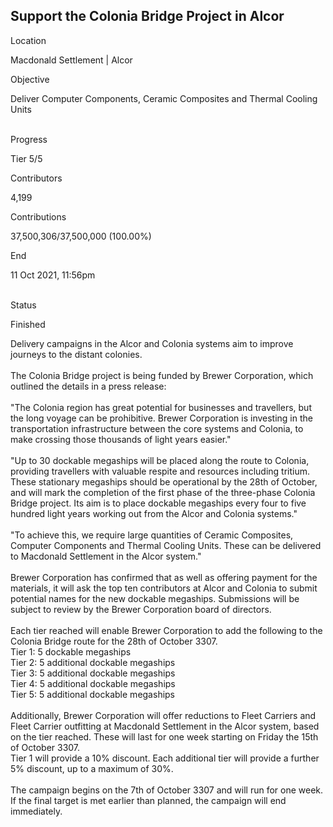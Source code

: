 ## Support the Colonia Bridge Project in Alcor

Location

Macdonald Settlement \| Alcor

Objective

Deliver Computer Components, Ceramic Composites and Thermal Cooling
Units

\
Progress

Tier 5/5

Contributors

4,199

Contributions

37,500,306/37,500,000 (100.00%)

End

11 Oct 2021, 11:56pm

\
Status

Finished

Delivery campaigns in the Alcor and Colonia systems aim to improve
journeys to the distant colonies.\
\
The Colonia Bridge project is being funded by Brewer Corporation, which
outlined the details in a press release:\
\
\"The Colonia region has great potential for businesses and travellers,
but the long voyage can be prohibitive. Brewer Corporation is investing
in the transportation infrastructure between the core systems and
Colonia, to make crossing those thousands of light years easier.\"\
\
\"Up to 30 dockable megaships will be placed along the route to Colonia,
providing travellers with valuable respite and resources including
tritium. These stationary megaships should be operational by the 28th of
October, and will mark the completion of the first phase of the
three-phase Colonia Bridge project. Its aim is to place dockable
megaships every four to five hundred light years working out from the
Alcor and Colonia systems.\"\
\
\"To achieve this, we require large quantities of Ceramic Composites,
Computer Components and Thermal Cooling Units. These can be delivered to
Macdonald Settlement in the Alcor system.\"\
\
Brewer Corporation has confirmed that as well as offering payment for
the materials, it will ask the top ten contributors at Alcor and Colonia
to submit potential names for the new dockable megaships. Submissions
will be subject to review by the Brewer Corporation board of directors.\
\
Each tier reached will enable Brewer Corporation to add the following to
the Colonia Bridge route for the 28th of October 3307.\
Tier 1: 5 dockable megaships\
Tier 2: 5 additional dockable megaships\
Tier 3: 5 additional dockable megaships\
Tier 4: 5 additional dockable megaships\
Tier 5: 5 additional dockable megaships\
\
Additionally, Brewer Corporation will offer reductions to Fleet Carriers
and Fleet Carrier outfitting at Macdonald Settlement in the Alcor
system, based on the tier reached. These will last for one week starting
on Friday the 15th of October 3307.\
Tier 1 will provide a 10% discount. Each additional tier will provide a
further 5% discount, up to a maximum of 30%.\
\
The campaign begins on the 7th of October 3307 and will run for one
week. If the final target is met earlier than planned, the campaign will
end immediately.
